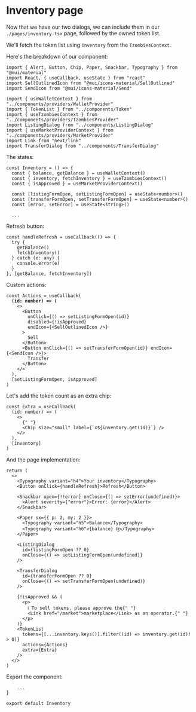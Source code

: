 # Inventory page

Now that we have our two dialogs, we can include them in our `./pages/inventory.tsx` page, followed by the owned token list.&#x20;

We'll fetch the token list using `inventory` from the `TzombiesContext`.

Here's the breakdown of our component:&#x20;

```tsx
import { Alert, Button, Chip, Paper, Snackbar, Typography } from "@mui/material"
import React, { useCallback, useState } from "react"
import SellOutlinedIcon from "@mui/icons-material/SellOutlined"
import SendIcon from "@mui/icons-material/Send"

import { useWalletContext } from "../components/providers/WalletProvider"
import { TokenList } from "../components/Token"
import { useTzombiesContext } from "../components/providers/TzombiesProvider"
import ListingDialog from "../components/ListingDialog"
import { useMarketProviderContext } from "../components/providers/MarketProvider"
import Link from "next/link"
import TransferDialog from "../components/TransferDialog"
```

The states:&#x20;

```tsx
const Inventory = () => {
  const { balance, getBalance } = useWalletContext()
  const { inventory, fetchInventory } = useTzombiesContext()
  const { isApproved } = useMarketProviderContext()

  const [listingFormOpen, setListingFormOpen] = useState<number>()
  const [transferFormOpen, setTransferFormOpen] = useState<number>()
  const [error, setError] = useState<string>()
  
  ...
```

Refresh button:

```tsx
const handleRefresh = useCallback(() => {
  try {
    getBalance()
    fetchInventory()
  } catch (e: any) {
    console.error(e)
  }
}, [getBalance, fetchInventory])

```

Custom actions:&#x20;

<pre class="language-tsx"><code class="lang-tsx">const Actions = useCallback(
<strong>  (id: number) => (
</strong>    &#x3C;>
      &#x3C;Button
        onClick={() => setListingFormOpen(id)}
        disabled={!isApproved}
        endIcon={&#x3C;SellOutlinedIcon />}
      >
        Sell
      &#x3C;/Button>
      &#x3C;Button onClick={() => setTransferFormOpen(id)} endIcon={&#x3C;SendIcon />}>
        Transfer
      &#x3C;/Button>
    &#x3C;/>
  ),
  [setListingFormOpen, isApproved]
)
</code></pre>

Let's add the token count as an extra chip:&#x20;

```tsx
const Extra = useCallback(
  (id: number) => (
    <>
      {" "}
      <Chip size="small" label={`x${inventory.get(id)}`} />
    </>
  ),
  [inventory]
)
```

And the page implementation:&#x20;

```tsx
return (
  <>
    <Typography variant="h4">Your inventory</Typography>
    <Button onClick={handleRefresh}>Refresh</Button>

    <Snackbar open={!!error} onClose={() => setError(undefined)}>
      <Alert severity={"error"}>Error: {error}</Alert>
    </Snackbar>

    <Paper sx={{ p: 2, my: 2 }}>
      <Typography variant="h5">Balance</Typography>
      <Typography variant="h6">{balance} ꜩ</Typography>
    </Paper>

    <ListingDialog
      id={listingFormOpen ?? 0}
      onClose={() => setListingFormOpen(undefined)}
    />

    <TransferDialog
      id={transferFormOpen ?? 0}
      onClose={() => setTransferFormOpen(undefined)}
    />

    {!isApproved && (
      <p>
        ℹ️ To sell tokens, please approve the{" "}
        <Link href="/market">marketplace</Link> as an operator.{" "}
      </p>
    )}
    <TokenList
      tokens={[...inventory.keys()].filter((id) => inventory.get(id)! > 0)}
      actions={Actions}
      extra={Extra}
    />
  </>
)
```

Export the component:&#x20;

```tsx
    ...
}

export default Inventory
```

